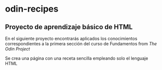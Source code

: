 # odin-recipes
## Proyecto de aprendizaje básico de HTML

En el siguiente proyecto encontrarás aplicados los conocimientos correspondientes a la primera sección del curso de Fundamentos from *The Odin Project*

Se crea una página con una receta sencilla empleando solo el lenguaje HTML
